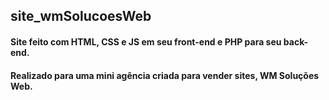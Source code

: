 ## site_wmSolucoesWeb

#### Site feito com HTML, CSS e JS em seu front-end e PHP para seu back-end. 

#### Realizado para uma mini agência criada para vender sites, WM Soluções Web.
